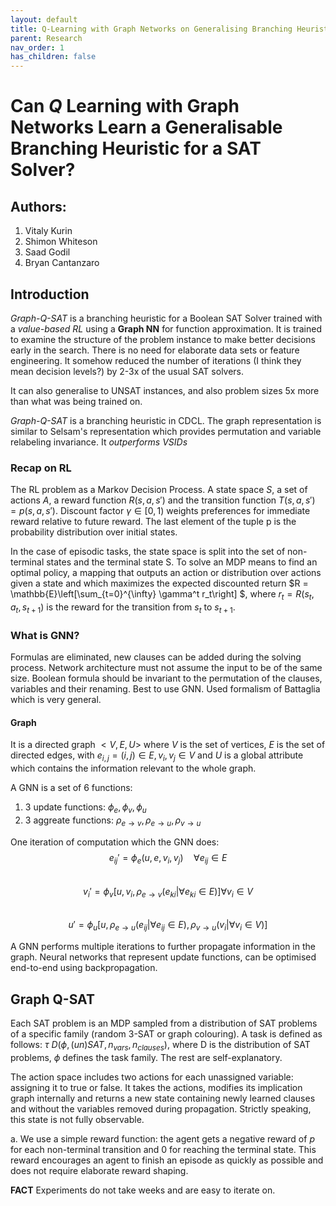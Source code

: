 ```yaml
---
layout: default
title: Q-Learning with Graph Networks on Generalising Branching Heuristic for SAT Solvers
parent: Research
nav_order: 1
has_children: false
---
```


# Can *Q* Learning with Graph Networks Learn a Generalisable Branching Heuristic for a SAT Solver?

## Authors:  
1. Vitaly Kurin  
2. Shimon Whiteson   
3. Saad Godil  
4. Bryan Cantanzaro 

## Introduction
*Graph-Q-SAT* is a branching heuristic for a Boolean SAT Solver trained with a *value-based RL* using a **Graph NN** for function approximation. It is trained to examine the structure of the problem instance to make better decisions early in the search. There is no need for elaborate data sets or feature engineering. It somehow reduced the number of iterations (I think they mean decision levels?) by 2-3x of the usual SAT solvers.

It can also generalise to UNSAT instances, and also problem sizes 5x more than what was being trained on.

*Graph-Q-SAT* is a branching heuristic in CDCL. The graph representation is similar to Selsam's representation which provides permutation and variable relabeling invariance. It *outperforms VSIDs*

### Recap on RL
The RL problem as a Markov Decision Process. A state space $S$, a set of actions $A$, a reward function $R(s, a, s')$ and the transition function $T(s, a, s') = p(s, a, s')$. Discount factor $\gamma \in [0, 1)$ weights preferences for immediate reward relative to future reward. 
The last element of the tuple p is the probability distribution over initial states. 

In the case of episodic tasks, the state space is split into the set of non-terminal states and the terminal state S. To solve an MDP means to find an optimal policy, a mapping that outputs an action or distribution over actions given a state and which maximizes the expected discounted return $R = \mathbb{E}\left[\sum_{t=0}^{\infty} \gamma^t r_t\right]
$, where $r_{t} = R(s_{t}, a_{t}, s_{t+1})$ is the reward for the transition from $s_{t}$ to $s_{t+1}$.

### What is GNN?
Formulas are eliminated, new clauses can be added during the solving process. Network architecture must not assume the input to be of the same size. Boolean formula should be invariant to the permutation of the clauses, variables and their renaming. Best to use GNN. Used formalism of Battaglia which is very general.

#### Graph
It is a directed graph $<V, E, U>$ where $V$ is the set of vertices, $E$ is the set of directed edges, with $e_{i,j} = (i, j) \in E, v_i, v_j \in V$ and $U$ is a global attribute which contains the information relevant to the whole graph.

A GNN is a set of 6 functions:  
1. 3 update functions: $\phi_e, \phi_v, \phi_u$  
2. 3 aggreate functions: $\rho_{e \rightarrow v}, \rho_{e \rightarrow u}, \rho_{v \rightarrow u}$  

One iteration of computation which the GNN does:  
$$
e_{ij}' = \phi_e(u, e, v_i, v_j) \quad \forall e_{ij} \in E  
$$  
$$
v_{i}' = \phi_v[u, v_i, \rho_{e \rightarrow v}({e_{ki} | \forall e_{ki} \in E})] \forall v_i \in V  
$$  
$$
u' = \phi_u[u, \rho_{e \rightarrow u}({e_{ij} | \forall e_{ij} \in E}), \rho_{v \rightarrow u}({v_i | \forall v_i \in V})]
$$

A GNN performs multiple iterations to further propagate information in the graph. Neural networks
that represent update functions, can be optimised end-to-end using backpropagation.

## Graph Q-SAT
Each SAT problem is an MDP sampled from a distribution of SAT problems of a specific family (random 3-SAT or graph colouring). A task is defined as follows: $\tau ~ D(\phi, (un)SAT, n_{vars}, n_{clauses})$, where D is the distribution of SAT problems, $\phi$ defines the task family. The rest are self-explanatory. 

The action space includes two actions for each unassigned variable: assigning it to true or false. It takes the actions, modifies its implication graph internally and returns a new state containing newly learned clauses and without the variables removed during propagation. Strictly speaking, this state is not fully observable. 

a. We use a simple reward function: the agent gets a negative reward of $p$ for each non-terminal transition and 0 for reaching the terminal state. This reward encourages an agent to finish an episode as quickly as possible and does not require elaborate reward shaping.

**FACT** Experiments do not take weeks and are easy to iterate on.


